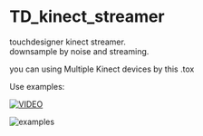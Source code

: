 # TD_kinect_streamer

touchdesigner kinect streamer.  
downsample by noise and streaming.

you can using Multiple Kinect devices by this .tox

Use examples: 

[![VIDEO](https://img.youtube.com/vi/kvW1nT9a9og/0.jpg)](https://www.youtube.com/playlist?list=PLMLSG_b12bxBPgZ-5jiyOJzZQhkioaKbd "VIDEO")

![examples](https://raw.githubusercontent.com/yeataro/TD_kinect_streamer/master/screenshots/shot01.png)
